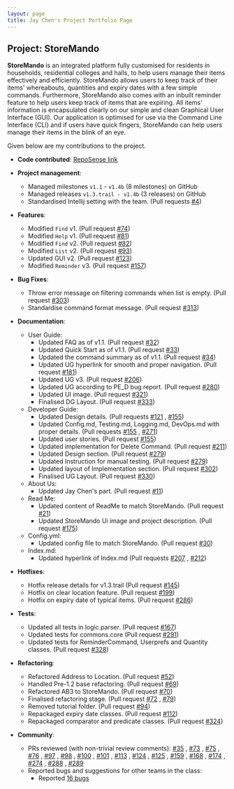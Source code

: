 ```yaml
---
layout: page 
title: Jay Chen's Project Portfolio Page
---
```


## Project: StoreMando

**StoreMando** is an integrated platform fully customised for residents in households, residential colleges and halls,
to help users manage their items effectively and efficiently. StoreMando allows users to keep track of their items'
whereabouts, quantities and expiry dates with a few simple commands. Furthermore, StoreMando also comes with an inbuilt
reminder feature to help users keep track of items that are expiring. All items' information is encapsulated clearly on
our simple and clean Graphical User Interface (GUI). Our application is optimised for use via the Command Line
Interface (CLI) and if users have quick fingers, StoreMando can help users manage their items in the blink of an eye.

Given below are my contributions to the project.

* **Code
  contributed**: [RepoSense link](https://nus-cs2103-ay2021s2.github.io/tp-dashboard/?search=&sort=groupTitle&sortWithin=title&since=2021-02-19&timeframe=commit&mergegroup=&groupSelect=groupByRepos&breakdown=false&tabOpen=true&tabType=authorship&zFR=false&tabAuthor=JayChenYJ&tabRepo=AY2021S2-CS2103T-W10-2%2Ftp%5Bmaster%5D&authorshipIsMergeGroup=false&authorshipFileTypes=docs~functional-code~test-code&authorshipIsBinaryFileTypeChecked=false)

* **Project management**:
    * Managed milestones `v1.1` - `v1.4b` (8 milestones) on GitHub
    * Managed releases `v1.3.trail - v1.4b` (3 releases) on GitHub
    * Standardised Intellij setting with the team. (Pull
      requests [\#4](https://github.com/AY2021S2-CS2103T-W10-2/tp/pull/4))

* **Features**:
    * Modified `Find` v1. (Pull request [\#74](https://github.com/AY2021S2-CS2103T-W10-2/tp/pull/74))
    * Modified `Help` v1. (Pull request [\#81](https://github.com/AY2021S2-CS2103T-W10-2/tp/pull/81))
    * Modified `Find` v2. (Pull request [\#82](https://github.com/AY2021S2-CS2103T-W10-2/tp/pull/82))
    * Modified `List` v2. (Pull request [\#93](https://github.com/AY2021S2-CS2103T-W10-2/tp/pull/93))
    * Updated GUI v2. (Pull request [\#123](https://github.com/AY2021S2-CS2103T-W10-2/tp/pull/123))
    * Modified `Reminder` v3. (Pull request [\#157](https://github.com/AY2021S2-CS2103T-W10-2/tp/pull/157))

* **Bug Fixes**:
    * Throw error message on filtering commands when list is empty. (Pull
      request [\#303](https://github.com/AY2021S2-CS2103T-W10-2/tp/pull/303))
    * Standardise command format message. (Pull
      request [\#313](https://github.com/AY2021S2-CS2103T-W10-2/tp/pull/313))


* **Documentation**:
    * User Guide:
        * Updated FAQ as of v1.1. (Pull request [\#32](https://github.com/AY2021S2-CS2103T-W10-2/tp/pull/32))
        * Updated Quick Start as of v1.1. (Pull request [\#33](https://github.com/AY2021S2-CS2103T-W10-2/tp/pull/33))
        * Updated the command summary as of v1.1. (Pull
          request [\#34](https://github.com/AY2021S2-CS2103T-W10-2/tp/pull/34))
        * Updated UG hyperlink for smooth and proper navigation. (Pull
          request [\#181](https://github.com/AY2021S2-CS2103T-W10-2/tp/pull/181))
        * Updated UG v3. (Pull
          request [\#206](https://github.com/AY2021S2-CS2103T-W10-2/tp/pull/206))
        * Updated UG according to PE_D bug report. (Pull
          request [\#280](https://github.com/AY2021S2-CS2103T-W10-2/tp/pull/280))
        * Updated UI image. (Pull
          request [\#321](https://github.com/AY2021S2-CS2103T-W10-2/tp/pull/321))
        * Finalised DG Layout. (Pull
          request [\#333](https://github.com/AY2021S2-CS2103T-W10-2/tp/pull/333))
    * Developer Guide:
        * Updated Design details. (Pull requests [\#121](https://github.com/AY2021S2-CS2103T-W10-2/tp/pull/121)
          , [\#155](https://github.com/AY2021S2-CS2103T-W10-2/tp/pull/155))
        * Updated Config.md, Testing.md, Logging.md, DevOps.md with proper details. (Pull
          requests [\#155](https://github.com/AY2021S2-CS2103T-W10-2/tp/pull/155)
          , [\#271](https://github.com/AY2021S2-CS2103T-W10-2/tp/pull/271))
        * Updated user stories. (Pull request [\#155](https://github.com/AY2021S2-CS2103T-W10-2/tp/pull/155))
        * Updated implementation for Delete Command. (Pull 
          request [\#211](https://github.com/AY2021S2-CS2103T-W10-2/tp/pull/211))
        * Updated Design section. (Pull
          request [\#279](https://github.com/AY2021S2-CS2103T-W10-2/tp/pull/279))
        * Updated Instruction for manual testing. (Pull
          request [\#279](https://github.com/AY2021S2-CS2103T-W10-2/tp/pull/279))
        * Updated layout of Implementation section. (Pull
          request [\#302](https://github.com/AY2021S2-CS2103T-W10-2/tp/pull/302))
        * Finalised UG Layout. (Pull
          request [\#330](https://github.com/AY2021S2-CS2103T-W10-2/tp/pull/330))
    * About Us:
        * Updated Jay Chen's part. (Pull request [\#11](https://github.com/AY2021S2-CS2103T-W10-2/tp/pull/11))
    * Read Me:
        * Updated content of ReadMe to match StoreMando. (Pull
          request [\#21](https://github.com/AY2021S2-CS2103T-W10-2/tp/pull/21))
        * Updated StoreMando Ui image and project description. (Pull
          request [\#175](https://github.com/AY2021S2-CS2103T-W10-2/tp/pull/175))
    * Config.yml:
        * Updated config file to match StoreMando. (Pull
          request [\#30](https://github.com/AY2021S2-CS2103T-W10-2/tp/pull/30))
    * Index.md:
        * Updated hyperlink of Index.md (Pull
          requests [\#207](https://github.com/AY2021S2-CS2103T-W10-2/tp/pull/207)
          , [\#212](https://github.com/AY2021S2-CS2103T-W10-2/tp/pull/212))

* **Hotfixes**:
    * Hotfix release details for v1.3.trail (Pull
      request [\#145](https://github.com/AY2021S2-CS2103T-W10-2/tp/pull/145))
    * Hotfix on clear location feature. (Pull request [\#199](https://github.com/AY2021S2-CS2103T-W10-2/tp/pull/199))
    * Hotfix on expiry date of typical items. (Pull 
      request [\#286](https://github.com/AY2021S2-CS2103T-W10-2/tp/pull/286))

* **Tests**:
    * Updated all tests in logic.parser. (Pull request [\#167](https://github.com/AY2021S2-CS2103T-W10-2/tp/pull/167))
    * Updated tests for commons.core (Pull request [\#291](https://github.com/AY2021S2-CS2103T-W10-2/tp/pull/291))
    * Updated tests for ReminderCommand, Userprefs and Quantity classes. (Pull
      request [\#328](https://github.com/AY2021S2-CS2103T-W10-2/tp/pull/328))

* **Refactoring**:
    * Refactored Address to Location. (Pull request [\#52](https://github.com/AY2021S2-CS2103T-W10-2/tp/pull/52))
    * Handled Pre-1.2 base refactoring. (Pull request [\#69](https://github.com/AY2021S2-CS2103T-W10-2/tp/pull/69))
    * Refactored AB3 to StoreMando. (Pull request [\#70](https://github.com/AY2021S2-CS2103T-W10-2/tp/pull/70))
    * Finalised refactoring stage. (Pull request [\#72](https://github.com/AY2021S2-CS2103T-W10-2/tp/pull/72)
      , [\#79](https://github.com/AY2021S2-CS2103T-W10-2/tp/pull/79))
    * Removed tutorial folder. (Pull request [\#94](https://github.com/AY2021S2-CS2103T-W10-2/tp/pull/94))
    * Repackaged expiry date classes. (Pull request [\#112](https://github.com/AY2021S2-CS2103T-W10-2/tp/pull/112))
    * Repackaged comparator and predicate classes. (Pull 
      request [\#324](https://github.com/AY2021S2-CS2103T-W10-2/tp/pull/324))

* **Community**:
    * PRs reviewed (with non-trivial review comments): [\#35](https://github.com/AY2021S2-CS2103T-W10-2/tp/pull/35)
      , [\#73](https://github.com/AY2021S2-CS2103T-W10-2/tp/pull/73)
      , [\#75](https://github.com/AY2021S2-CS2103T-W10-2/tp/pull/75)
      , [\#76](https://github.com/AY2021S2-CS2103T-W10-2/tp/pull/76)
      , [\#97](https://github.com/AY2021S2-CS2103T-W10-2/tp/pull/97)
      , [\#98](https://github.com/AY2021S2-CS2103T-W10-2/tp/pull/98)
      , [\#100](https://github.com/AY2021S2-CS2103T-W10-2/tp/pull/100)
      , [\#101](https://github.com/AY2021S2-CS2103T-W10-2/tp/pull/101)
      , [\#113](https://github.com/AY2021S2-CS2103T-W10-2/tp/pull/113)
      , [\#124](https://github.com/AY2021S2-CS2103T-W10-2/tp/pull/124)
      , [\#125](https://github.com/AY2021S2-CS2103T-W10-2/tp/pull/125)
      , [\#159](https://github.com/AY2021S2-CS2103T-W10-2/tp/pull/159)
      , [\#168](https://github.com/AY2021S2-CS2103T-W10-2/tp/pull/168)
      , [\#174](https://github.com/AY2021S2-CS2103T-W10-2/tp/pull/174)
      , [\#274](https://github.com/AY2021S2-CS2103T-W10-2/tp/pull/274)
      , [\#288](https://github.com/AY2021S2-CS2103T-W10-2/tp/pull/288)
      , [\#289](https://github.com/AY2021S2-CS2103T-W10-2/tp/pull/289)
    * Reported bugs and suggestions for other teams in the class:
      * Reported [16 bugs](https://github.com/JayChenYJ/ped/issues)
